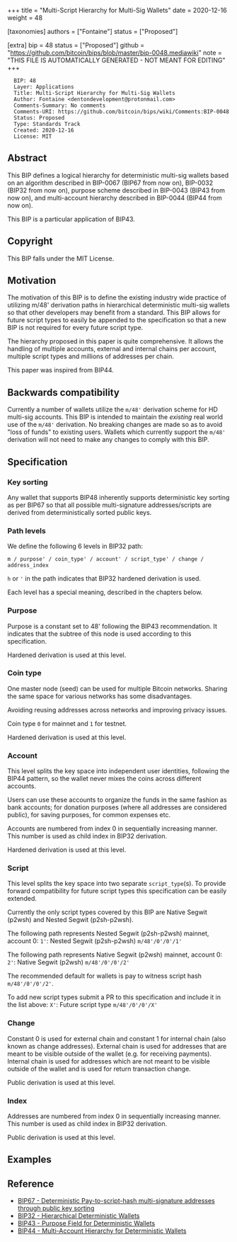 
+++
title = "Multi-Script Hierarchy for Multi-Sig Wallets"
date = 2020-12-16
weight = 48

[taxonomies]
authors = ["Fontaine"]
status = ["Proposed"]

[extra]
bip = 48
status = ["Proposed"]
github = "https://github.com/bitcoin/bips/blob/master/bip-0048.mediawiki"
note = "THIS FILE IS AUTOMATICALLY GENERATED - NOT MEANT FOR EDITING"
+++

```
  BIP: 48
  Layer: Applications
  Title: Multi-Script Hierarchy for Multi-Sig Wallets
  Author: Fontaine <dentondevelopment@protonmail.com>
  Comments-Summary: No comments
  Comments-URI: https://github.com/bitcoin/bips/wiki/Comments:BIP-0048
  Status: Proposed
  Type: Standards Track
  Created: 2020-12-16
  License: MIT
```

<h2>Abstract</h2>


This BIP defines a logical hierarchy for deterministic multi-sig wallets based on an algorithm
described in BIP-0067 (BIP67 from now on), BIP-0032 (BIP32 from now on), purpose scheme described in
BIP-0043 (BIP43 from now on), and multi-account hierarchy described in
BIP-0044 (BIP44 from now on).

This BIP is a particular application of BIP43.

<h2>Copyright</h2>


This BIP falls under the MIT License.

<h2>Motivation</h2>


The motivation of this BIP is to define the existing industry wide practice of utilizing  m/48'
derivation paths in hierarchical deterministic multi-sig wallets so that other developers may
benefit from a standard. This BIP allows for future script types to easily be appended to the
specification so that a new BIP is not required for every future script type.

The hierarchy proposed in this paper is quite comprehensive. It allows the handling of
multiple accounts, external and internal chains per account, multiple script types and
millions of addresses per chain.

This paper was inspired from BIP44.

<h2>Backwards compatibility</h2>


Currently a number of wallets utilize the ‎`m/48'` derivation scheme for HD multi-sig accounts.
This BIP is intended to maintain the *existing* real world use of the ‎`m/48'` derivation.
No breaking changes are made so as to avoid "loss of funds" to existing users.
Wallets which currently support the ‎`m/48'` derivation will not need to make any changes
to comply with this BIP.

<h2>Specification</h2>


<h3>Key sorting</h3>


Any wallet that supports BIP48 inherently supports deterministic key sorting as per BIP67 so that all possible
multi-signature addresses/scripts are derived from deterministically sorted public keys.

<h3>Path levels</h3>


We define the following 6 levels in BIP32 path:

```
m / purpose' / coin_type' / account' / script_type' / change / address_index
```

`h` or `'` in the path indicates that BIP32 hardened derivation is used.

Each level has a special meaning, described in the chapters below.

<h3>Purpose</h3>


Purpose is a constant set to 48' following the BIP43 recommendation.
It indicates that the subtree of this node is used according to this specification.

Hardened derivation is used at this level.

<h3>Coin type</h3>


One master node (seed) can be used for multiple Bitcoin networks.
Sharing the same space for various networks has some disadvantages.

Avoiding reusing addresses across networks and improving privacy issues.

Coin type `0` for mainnet and `1` for testnet.

Hardened derivation is used at this level.

<h3>Account</h3>


This level splits the key space into independent user identities, following the BIP44 pattern,
so the wallet never mixes the coins across different accounts.

Users can use these accounts to organize the funds in the same
fashion as bank accounts; for donation purposes (where all
addresses are considered public), for saving purposes,
for common expenses etc.

Accounts are numbered from index 0 in sequentially increasing manner.
This number is used as child index in BIP32 derivation.

Hardened derivation is used at this level.

<h3>Script</h3>


This level splits the key space into two separate `script_type`(s). To provide
forward compatibility for future script types this specification can be easily extended.

Currently the only script types covered by this BIP are Native Segwit (p2wsh) and
Nested Segwit (p2sh-p2wsh).

The following path represents Nested Segwit (p2sh-p2wsh) mainnet, account 0:
`1'`: Nested Segwit (p2sh-p2wsh) `m/48'/0'/0'/1'`</br>

The following path represents Native Segwit (p2wsh) mainnet, account 0:
`2'`: Native Segwit (p2wsh) `m/48'/0'/0'/2'`</br>

The recommended default for wallets is pay to witness script hash `m/48'/0'/0'/2'`.

To add new script types submit a PR to this specification and include it in the list above:
`X'`: Future script type `m/48'/0'/0'/X'`</br>

<h3>Change</h3>


Constant 0 is used for external chain and constant 1 for internal chain (also
known as change addresses). External chain is used for addresses that are meant
to be visible outside of the wallet (e.g. for receiving payments). Internal
chain is used for addresses which are not meant to be visible outside of the
wallet and is used for return transaction change.

Public derivation is used at this level.

<h3>Index</h3>


Addresses are numbered from index 0 in sequentially increasing manner.
This number is used as child index in BIP32 derivation.

Public derivation is used at this level.

<h2>Examples</h2>





<h2>Reference</h2>


*  <a href="/67" target="_blank">BIP67 - Deterministic Pay-to-script-hash multi-signature addresses through public key sorting</a>
*  <a href="/32" target="_blank">BIP32 - Hierarchical Deterministic Wallets</a>
*  <a href="/43" target="_blank">BIP43 - Purpose Field for Deterministic Wallets</a>
*  <a href="/44" target="_blank">BIP44 - Multi-Account Hierarchy for Deterministic Wallets</a>

